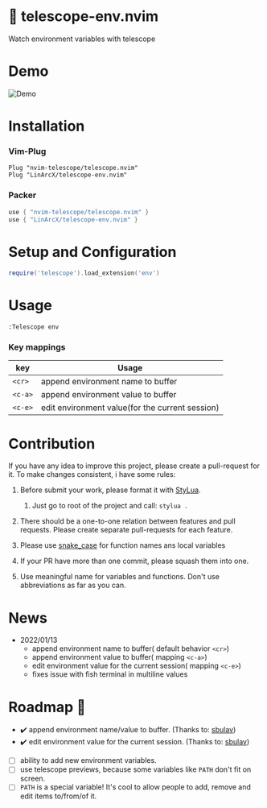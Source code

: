 # :telescope: telescope-env.nvim

Watch environment variables with telescope

# Demo

![Demo](https://user-images.githubusercontent.com/10884422/148600299-b318fe61-93f5-45dd-bea3-31b19426390a.gif)

# Installation

### Vim-Plug

```viml
Plug "nvim-telescope/telescope.nvim"
Plug "LinArcX/telescope-env.nvim"
```

### Packer

```lua
use { "nvim-telescope/telescope.nvim" }
use { "LinArcX/telescope-env.nvim" }
```

# Setup and Configuration

```lua
require('telescope').load_extension('env')
```

# Usage
`:Telescope env`

### Key mappings
| key     | Usage                                           |
|---------|-------------------------------------------------|
| `<cr>`  | append environment name to buffer               |
| `<c-a>` | append environment value to buffer              |
| `<c-e>` | edit environment value(for the current session) |


# Contribution
If you have any idea to improve this project, please create a pull-request for it. To make changes consistent, i have some rules:
1. Before submit your work, please format it with [StyLua](https://github.com/JohnnyMorganz/StyLua).
    1. Just go to root of the project and call: `stylua .`

2. There should be a one-to-one relation between features and pull requests. Please create separate pull-requests for each feature.
3. Please use [snake_case](https://en.wikipedia.org/wiki/Snake_case) for function names ans local variables
4. If your PR have more than one commit, please squash them into one.
5. Use meaningful name for variables and functions. Don't use abbreviations as far as you can.


# News

* 2022/01/13
  * append environment name to buffer( default behavior `<cr>`)
  * append environment value to buffer( mapping `<c-a>`)
  * edit environment value for the current session( mapping `<c-e>`)
  * fixes issue with fish terminal in multiline values

# Roadmap :blue_car:
- :heavy_check_mark: append environment name/value to buffer. (Thanks to: [sbulav](https://github.com/sbulav))
- :heavy_check_mark: edit environment value for the current session. (Thanks to: [sbulav](https://github.com/sbulav))
- [ ] ability to add new environment variables.
- [ ] use telescope previews, because some variables like `PATH` don't fit on screen.
- [ ] `PATH` is a special variable! It's cool to allow people to add, remove and edit items to/from/of it.
